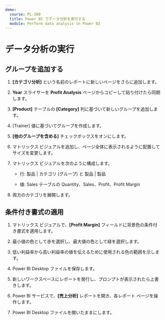 ```yaml
---
demo:
  course: PL-300
  title: Power BI でデータ分析を実行する
  module: Perform data analysis in Power BI
---
```

# データ分析の実行

## グループを追加する

1. **[カテゴリ分析]** という名前のレポートに新しいページをさらに追加します。

1. **Year** スライサーを **Profit Analysis** ページからコピーして貼り付けたら同期します。

1. **[Product]** テーブルの **[Category]** 列に基づいて新しいグループを追加します。

1. [Trainer] 値に基づいてグループを作成します。

1. **[他のグループを含める]** チェックボックスをオンにします。

1. マトリックス ビジュアルを追加し、ページ全体に表示されるように配置してサイズを変更します。

1. マトリックス ビジュアルを次のように構成します。

    - 行: 製品 | カテゴリ (グループ) と 製品 | 製品

    - 値: Sales テーブルの Quantity、Sales、Profit、Profit Margin

1. 両方のカテゴリを展開します。

## 条件付き書式の適用

1. マトリックス ビジュアルで、**[Profit Margin]** フィールドに背景色の条件付き書式を適用します。

1. 最小値の色として赤を選択し、最大値の色として緑を選択します。

1. 低い利益率から高い利益率の値を伝えるために使用される色の範囲を示します。

1. Power BI Desktop ファイルを保存します。

1. 新しいワークスペースにレポートを発行し、プロンプトが表示されたら上書きします。

1. Power BI サービスで、**[売上分析]** レポートを開き、各レポート ページを操作します。

1. Power BI Desktop ファイルを開いたままにします。
